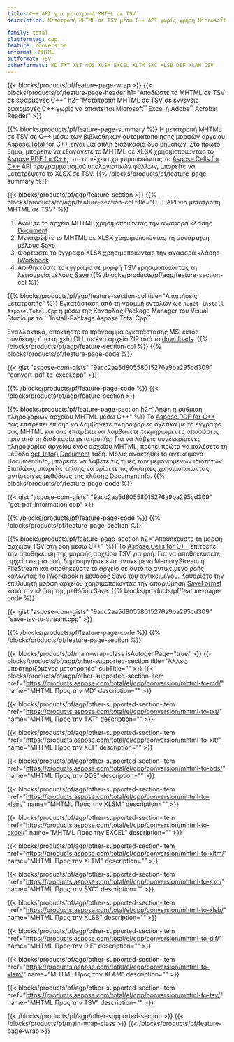 ```yaml
---
title: C++ API για μετατροπή MHTML σε TSV
description: Μετατροπή MHTML σε TSV μέσω C++ API χωρίς χρήση Microsoft Excel ή Adobe Reader

family: total
platformtag: cpp
feature: conversion
informat: MHTML
outformat: TSV
otherformats: MD TXT XLT ODS XLSM EXCEL XLTM SXC XLSB DIF XLAM CSV
---
```

{{< blocks/products/pf/feature-page-wrap >}}
{{< blocks/products/pf/feature-page-header h1="Αποδώστε το MHTML σε TSV σε εφαρμογές C++" h2="Μετατροπή MHTML σε TSV σε εγγενείς εφαρμογές C++ χωρίς να απαιτείται Microsoft<sup>&reg;</sup> Excel ή Adobe<sup>&reg;</sup> Acrobat Reader" >}}

{{% blocks/products/pf/feature-page-summary %}}
Η μετατροπή MHTML σε TSV σε C++ μέσω των βιβλιοθηκών αυτοματοποίησης μορφών αρχείου [Aspose.Total for C++](https://products.aspose.com/total/cpp/) είναι μια απλή διαδικασία δύο βημάτων. Στο πρώτο βήμα, μπορείτε να εξαγάγετε το MHTML σε XLSX χρησιμοποιώντας το [Aspose.PDF for C++](https://products.aspose.com/pdf/cpp/), στη συνέχεια χρησιμοποιώντας το [Aspose.Cells for C++](https://products.aspose.com/cells/cpp/) API προγραμματισμού υπολογιστικών φύλλων, μπορείτε να μετατρέψετε το XLSX σε TSV. 
{{% /blocks/products/pf/feature-page-summary  %}}

{{< blocks/products/pf/agp/feature-section >}}
{{% blocks/products/pf/agp/feature-section-col title="C++ API για μετατροπή MHTML σε TSV" %}}
1. Ανοίξτε το αρχείο MHTML χρησιμοποιώντας την αναφορά κλάσης [Document](https://reference.aspose.com/pdf/cpp/class/aspose.pdf.document)
2. Μετατρέψτε το MHTML σε XLSX χρησιμοποιώντας τη συνάρτηση μέλους [Save](https://reference.aspose.com/pdf/cpp/class/aspose.pdf.document#a6383c010776212483f51cc41235924db)
3. Φορτώστε το έγγραφο XLSX χρησιμοποιώντας την αναφορά κλάσης [IWorkbook](https://reference.aspose.com/cells/cpp/class/aspose.cells.i_workbook)
4. Αποθηκεύστε το έγγραφο σε μορφή TSV χρησιμοποιώντας τη λειτουργία μέλους [Save](https://reference.aspose.com/cells/cpp/class/aspose.cells.i_workbook#a9460f52a2dec8f4bf623a4905167d997)
{{% /blocks/products/pf/agp/feature-section-col %}}

{{% blocks/products/pf/agp/feature-section-col title="Απαιτήσεις μετατροπής" %}}
Εγκατάσταση από τη γραμμή εντολών ως ```nuget install Aspose.Total.Cpp``` ή μέσω της Κονσόλας Package Manager του Visual Studio με το ```Install-Package Aspose.Total.Cpp``.

Εναλλακτικά, αποκτήστε το πρόγραμμα εγκατάστασης MSI εκτός σύνδεσης ή τα αρχεία DLL σε ένα αρχείο ZIP από το [downloads](https://releases.aspose.com/total/cpp).
{{% /blocks/products/pf/agp/feature-section-col %}}
{{% blocks/products/pf/feature-page-code %}}

{{< gist "aspose-com-gists" "9acc2aa5d80558015276a9ba295cd309" "convert-pdf-to-excel.cpp" >}}



{{% /blocks/products/pf/feature-page-code %}}
{{< /blocks/products/pf/agp/feature-section >}}

{{% blocks/products/pf/feature-page-section  h2="Λήψη ή ρύθμιση πληροφοριών αρχείου MHTML μέσω C++" %}}
Το [Aspose.PDF for C++](https://products.aspose.com/pdf/cpp/) σάς επιτρέπει επίσης να λαμβάνετε πληροφορίες σχετικά με το έγγραφό σας MHTML και σας επιτρέπει να λαμβάνετε τεκμηριωμένες αποφάσεις πριν από τη διαδικασία μετατροπής. Για να λάβετε συγκεκριμένες πληροφορίες αρχείου ενός αρχείου MHTML, πρέπει πρώτα να καλέσετε τη μέθοδο [get_Info()](https://reference.aspose.com/pdf/cpp/class/aspose.pdf.document#ae7a6ba620499ffa0dbaa5c813ee96c4a) [Document](https://reference.aspose.com/pdf/cpp/class/aspose.pdf.document) τάξη. Μόλις ανακτηθεί το αντικείμενο DocumentInfo, μπορείτε να λάβετε τις τιμές των μεμονωμένων ιδιοτήτων. Επιπλέον, μπορείτε επίσης να ορίσετε τις ιδιότητες χρησιμοποιώντας αντίστοιχες μεθόδους της κλάσης DocumentInfo.
{{% blocks/products/pf/feature-page-code %}}

{{< gist "aspose-com-gists" "9acc2aa5d80558015276a9ba295cd309" "get-pdf-information.cpp" >}}

{{% /blocks/products/pf/feature-page-code  %}}
{{% /blocks/products/pf/feature-page-section %}}

{{% blocks/products/pf/feature-page-section  h2="Αποθηκεύστε τη μορφή αρχείου TSV στη ροή μέσω C++" %}}
Το [Aspose.Cells for C++](https://products.aspose.com/cells/net/) επιτρέπει την αποθήκευση της μορφής αρχείου TSV για ροή. Για να αποθηκεύσετε αρχεία σε μια ροή, δημιουργήστε ένα αντικείμενο MemoryStream ή FileStream και αποθηκεύστε το αρχείο σε αυτό το αντικείμενο ροής καλώντας το [IWorkbook](https://reference.aspose.com/cells/cpp/class/aspose.cells.i_workbook) η μέθοδος [Save](https://reference.aspose.com/cells/cpp/class/aspose.cells.i_workbook#a77072cfb929787df9ad1f38b02f58349) του αντικειμένου. Καθορίστε την επιθυμητή μορφή αρχείου χρησιμοποιώντας την απαρίθμηση [SaveFormat](https://reference.aspose.com/cells/cpp/namespace/aspose.cells#a11cae527e4e68f1adcac8f47ea64481a) κατά την κλήση της μεθόδου Save.
{{% blocks/products/pf/feature-page-code %}}

{{< gist "aspose-com-gists" "9acc2aa5d80558015276a9ba295cd309" "save-tsv-to-stream.cpp" >}}

{{% /blocks/products/pf/feature-page-code  %}}
{{% /blocks/products/pf/feature-page-section %}}

{{< blocks/products/pf/main-wrap-class isAutogenPage="true" >}}
{{< blocks/products/pf/agp/other-supported-section title="Άλλες υποστηριζόμενες μετατροπές" subTitle="" >}}
{{< blocks/products/pf/agp/other-supported-section-item href="https://products.aspose.com/total/el/cpp/conversion/mhtml-to-md/" name="MHTML Προς την MD" description="" >}}

{{< blocks/products/pf/agp/other-supported-section-item href="https://products.aspose.com/total/el/cpp/conversion/mhtml-to-txt/" name="MHTML Προς την TXT" description="" >}}

{{< blocks/products/pf/agp/other-supported-section-item href="https://products.aspose.com/total/el/cpp/conversion/mhtml-to-xlt/" name="MHTML Προς την XLT" description="" >}}

{{< blocks/products/pf/agp/other-supported-section-item href="https://products.aspose.com/total/el/cpp/conversion/mhtml-to-ods/" name="MHTML Προς την ODS" description="" >}}

{{< blocks/products/pf/agp/other-supported-section-item href="https://products.aspose.com/total/el/cpp/conversion/mhtml-to-xlsm/" name="MHTML Προς την XLSM" description="" >}}

{{< blocks/products/pf/agp/other-supported-section-item href="https://products.aspose.com/total/el/cpp/conversion/mhtml-to-excel/" name="MHTML Προς την EXCEL" description="" >}}

{{< blocks/products/pf/agp/other-supported-section-item href="https://products.aspose.com/total/el/cpp/conversion/mhtml-to-xltm/" name="MHTML Προς την XLTM" description="" >}}

{{< blocks/products/pf/agp/other-supported-section-item href="https://products.aspose.com/total/el/cpp/conversion/mhtml-to-sxc/" name="MHTML Προς την SXC" description="" >}}

{{< blocks/products/pf/agp/other-supported-section-item href="https://products.aspose.com/total/el/cpp/conversion/mhtml-to-xlsb/" name="MHTML Προς την XLSB" description="" >}}

{{< blocks/products/pf/agp/other-supported-section-item href="https://products.aspose.com/total/el/cpp/conversion/mhtml-to-dif/" name="MHTML Προς την DIF" description="" >}}

{{< blocks/products/pf/agp/other-supported-section-item href="https://products.aspose.com/total/el/cpp/conversion/mhtml-to-xlam/" name="MHTML Προς την XLAM" description="" >}}

{{< blocks/products/pf/agp/other-supported-section-item href="https://products.aspose.com/total/el/cpp/conversion/mhtml-to-tsv/" name="MHTML Προς την TSV" description="" >}}


{{< /blocks/products/pf/agp/other-supported-section >}}
{{< /blocks/products/pf/main-wrap-class >}}
{{< /blocks/products/pf/feature-page-wrap >}}